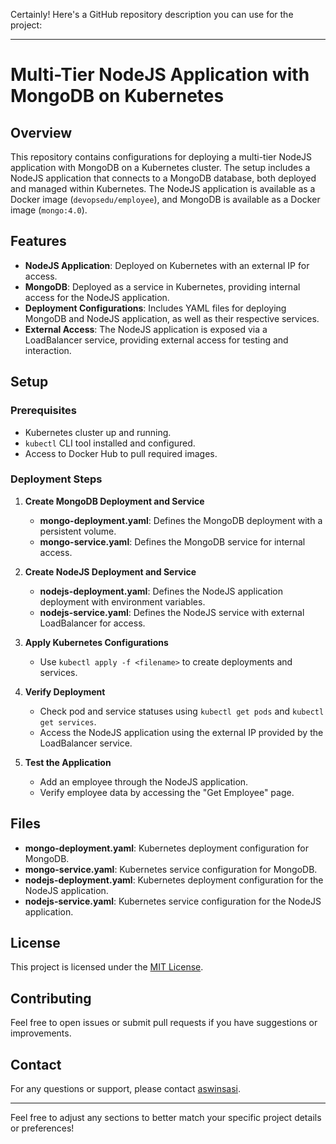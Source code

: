Certainly! Here's a GitHub repository description you can use for the project:

---

# **Multi-Tier NodeJS Application with MongoDB on Kubernetes**

## **Overview**

This repository contains configurations for deploying a multi-tier NodeJS application with MongoDB on a Kubernetes cluster. The setup includes a NodeJS application that connects to a MongoDB database, both deployed and managed within Kubernetes. The NodeJS application is available as a Docker image (`devopsedu/employee`), and MongoDB is available as a Docker image (`mongo:4.0`).

## **Features**

- **NodeJS Application**: Deployed on Kubernetes with an external IP for access.
- **MongoDB**: Deployed as a service in Kubernetes, providing internal access for the NodeJS application.
- **Deployment Configurations**: Includes YAML files for deploying MongoDB and NodeJS application, as well as their respective services.
- **External Access**: The NodeJS application is exposed via a LoadBalancer service, providing external access for testing and interaction.

## **Setup**

### **Prerequisites**

- Kubernetes cluster up and running.
- `kubectl` CLI tool installed and configured.
- Access to Docker Hub to pull required images.

### **Deployment Steps**

1. **Create MongoDB Deployment and Service**
   - **mongo-deployment.yaml**: Defines the MongoDB deployment with a persistent volume.
   - **mongo-service.yaml**: Defines the MongoDB service for internal access.

2. **Create NodeJS Deployment and Service**
   - **nodejs-deployment.yaml**: Defines the NodeJS application deployment with environment variables.
   - **nodejs-service.yaml**: Defines the NodeJS service with external LoadBalancer for access.

3. **Apply Kubernetes Configurations**
   - Use `kubectl apply -f <filename>` to create deployments and services.

4. **Verify Deployment**
   - Check pod and service statuses using `kubectl get pods` and `kubectl get services`.
   - Access the NodeJS application using the external IP provided by the LoadBalancer service.

5. **Test the Application**
   - Add an employee through the NodeJS application.
   - Verify employee data by accessing the "Get Employee" page.

## **Files**

- **mongo-deployment.yaml**: Kubernetes deployment configuration for MongoDB.
- **mongo-service.yaml**: Kubernetes service configuration for MongoDB.
- **nodejs-deployment.yaml**: Kubernetes deployment configuration for the NodeJS application.
- **nodejs-service.yaml**: Kubernetes service configuration for the NodeJS application.

## **License**

This project is licensed under the [MIT License](LICENSE).

## **Contributing**

Feel free to open issues or submit pull requests if you have suggestions or improvements.

## **Contact**

For any questions or support, please contact [aswinsasi](mailto:aswinfear01@gmail.com).

---

Feel free to adjust any sections to better match your specific project details or preferences!
